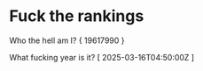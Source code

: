 # Fuck the rankings

Who the hell am I?
{ 19617990 }

What fucking year is it?
[ 2025-03-16T04:50:00Z ]
